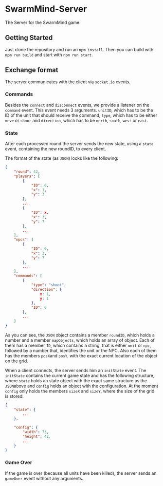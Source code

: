 # SwarmMind-Server
The Server for the SwarmMind game.

## Getting Started
Just clone the repository and run an `npm install`. Then you can build with `npm run build` and start with `npm run start`.

## Exchange format
The server communicates with the client via `socket.io` events.

### Commands
Besides the `connect` and `disconnect` events, we provide a listener on the `command` event. This event needs 3 arguments. `unitID`, which has to be the ID of the unit that should receive the command, `type`, which has to be either `move` or `shoot` and `direction`, which has to be `north`, `south`, `west` or `east`.

### State
After each processed round the server sends the new state, using a `state` event, containing the new roundID, to every client.

The format of the state (as `JSON`) looks like the following:

```json
{
    "round": 42,
    "players": [
        {
            "ID": 0,
            "x": 1,
            "y": 3
        },
        ...
        {
            "ID": x,
            "x": 3,
            "y": 7
        },
        ...
    ],
    "npcs": [
        {
            "ID": 0,
            "x": 3,
            "y": 7
        },
        ...
    ],
    "commands": [
        {
            "type": "shoot",
            "direction": {
                x: 1,
                y: 1
            },
            "ID": 0
        },
        ...
    ]
}
```

As you can see, the `JSON` object contains a member `roundID`, which holds a number and a member `mapObjects`, which holds an array of object. Each of them has a member `ID`, which contains a string, that is either `unit` or `npc`, followed by a number that, identifies the unit or the NPC. Also each of them has the members `posX`and `posY`, with the exact current location of the object on the grid.

When a client connects, the server sends him an `initState` event. The `initState` contains the current game state and has the following structure, where `state` holds an state object with the exact same structure as the `JSON`above and `config` holds an object with the configuration. At the moment `config` only holds the members `sizeX` and `sizeY`, where the size of the grid is stored.

```json
{
    "state": {
        ...
    },

    "config": {
        "width": 73,
        "height": 42,
        ...
    }
}
```

### Game Over
If the game is over (because all units have been killed), the server sends an `gameOver` event without any arguments.
